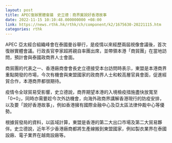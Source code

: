 ```yaml
---
layout: post
title: APEC復辦實體會議　史立德：商界冀說好香港故事
date: 2022-11-15 10:10:48.000000000 +08:00
link: https://news.rthk.hk/rthk/ch/component/k2/1675630-20221115.htm
categories: rthk
---
```


APEC 亞太經合組織峰會在泰國曼谷舉行，是疫情以來經歷兩屆視像會議後，首次復辦實體會議。行政長官李家超將親自率團出席，並帶領本港「商貿團」在當地訪問，預計會與泰國政商界人士會面。

商貿團的代表之一、香港廠商會會長史立德接受本台訪問時表示，東盟是本港商界重點開發的市場，今次有機會與東盟國家的政商界人士和較高層官員會面，促進經貿合作，本港商界都很期待。

疫情令全球貿易受影響，史立德說，商界期望本港的入境檢疫措施盡快放寬至「0+0」，同時亦需要趁今次外訪機會，向海外政商界講解香港現行的防疫安排，以及要「說好香港故事」，例如香港擁有國際金融中心及亞太區法律仲裁中心等優勢。

根據貿發局的資料，以區域計算，東盟是香港的第二大出口市場及第二大貿易夥伴。史立德說，近年不少香港廠商都將生產線搬到東盟國家，例如製衣業界在泰國設廠、電子業界在越南設廠等。
